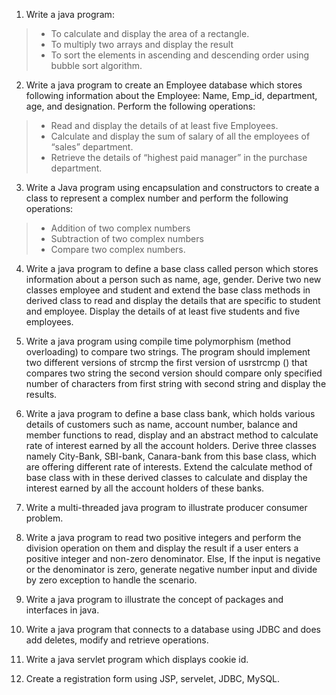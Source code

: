 1. Write a java program:
> - To calculate and display the area of a rectangle.
> - To multiply two arrays and display the result
> - To sort the elements in ascending and descending order using bubble sort algorithm.

2. Write a java program to create an Employee database which stores following information about the Employee: Name, Emp_id, department, age, and designation. Perform the following operations:
> - Read and display the details of at least five Employees.
> - Calculate and display the sum of salary of all the employees of “sales” department.
> - Retrieve the details of “highest paid manager” in the purchase department.

3. Write a Java program using encapsulation and constructors to create a class to represent a complex number and perform the following operations: 
> - Addition of two complex numbers
> - Subtraction of two complex numbers
> - Compare two complex numbers.

4. Write a java program to define a base class called person which stores information about a person such as name, age, gender. Derive two new classes employee and student and extend the base class methods in derived class to read and display the details that are specific to student and employee. Display the details of at least five students and five employees.

5. Write a java program using compile time polymorphism (method overloading) to compare two strings. The program should implement two different versions of strcmp the first version of usrstrcmp () that compares two string the second version should compare only specified number of characters from first string with second string and display the results. 

6. Write a java program to define a base class bank, which holds various details of customers such as name, account number, balance and member functions to read, display and an abstract method to calculate rate of interest earned by all the account holders. Derive three classes namely City-Bank, SBI-bank, Canara-bank from this base class, which are offering different rate of interests. Extend the calculate method of base class with in these derived classes to calculate and display the interest earned by all the account holders of these banks.

7. Write a multi-threaded java program to illustrate producer consumer problem.

8. Write a java program to read two positive integers and perform the division operation on them and display the result if a user enters a positive integer and non-zero denominator. Else, If the input is negative or the denominator is zero, generate negative number input and divide by zero exception to handle the scenario.

9. Write a java program to illustrate the concept of packages and interfaces in java.

10. Write a java program that connects to a database using JDBC and does add deletes, modify and retrieve operations.

11. Write a java servlet program which displays cookie id.

12. Create a registration form using JSP, servelet, JDBC, MySQL.


